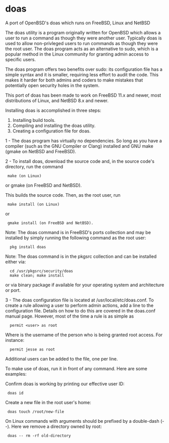 # doas
A port of OpenBSD's doas which runs on FreeBSD, Linux and NetBSD

The doas utility is a program originally written for OpenBSD which allows a user to run a command as though they were another user. Typically doas is used to allow non-privleged users to run commands as though they were the root user. The doas program acts as an alternative to sudo, which is a popular method in the Linux community for granting admin access to specific users.

The doas program offers two benefits over sudo: its configuration file has a simple syntax and it is smaller, requiring less effort to audit the code. This makes it harder for both admins and coders to make mistakes that potentially open security holes in the system.

This port of doas has been made to work on FreeBSD 11.x and newer, most distributions of Linux, and NetBSD 8.x and newer.

Installing doas is accomplished in three steps:
1. Installing build tools.
2. Compiling and installing the doas utility.
3. Creating a configuration file for doas.

1 - The doas program has virtually no dependencies. So long as you have a compiler (such as the GNU Compiler or Clang) installed and GNU make (gmake on NetBSD and FreeBSD).

2 - To install doas, download the source code and, in the source code's directory, run the command

     make (on Linux)
or
     gmake (on FreeBSD and NetBSD).
   
This builds the source code. Then, as the root user, run

     make install (on Linux)
or

     gmake install (on FreeBSD and NetBSD).

Note: The doas command is in FreeBSD's ports collection and may be installed by simply running the following command as the root user:

      pkg install doas 

Note: The doas command is in the pkgsrc collection and can be installed either via:

      cd /usr/pkgsrc/security/doas
      make clean; make install

or via binary package if available for your operating system and architecture or port.

3 - The doas configuration file is located at /usr/local/etc/doas.conf. To create a rule allowing a user to perform admin actions, add a line to the configuration file. Details on how to do this are covered in the doas.conf manual page. However, most of the time a rule is as simple as

      permit <user> as root

Where <user> is the username of the person who is being granted root access. For instance:

      permit jesse as root

Additional users can be added to the file, one per line.

To make use of doas, run it in front of any command. Here are some examples:

Confirm doas is working by printing our effective user ID:

     doas id

Create a new file in the root user's home:

     doas touch /root/new-file

On Linux commands with arguments should be prefixed by a double-dash (--). Here we remove a directory owned by root:

     doas -- rm -rf old-directory
